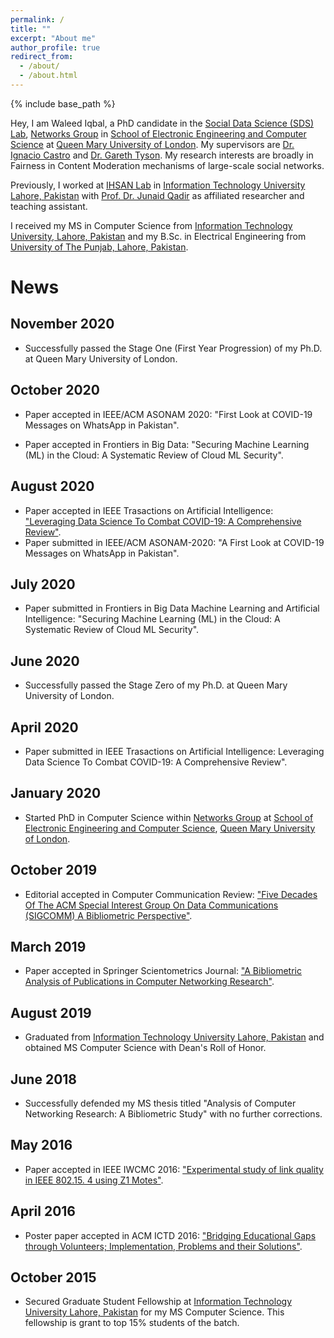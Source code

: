 ```yaml
---
permalink: /
title: ""
excerpt: "About me"
author_profile: true
redirect_from:
  - /about/
  - /about.html
---
```


{% include base_path %}

Hey, I am Waleed Iqbal, a PhD candidate in the [Social Data Science (SDS) Lab](https://sds.eecs.qmul.ac.uk), [Networks Group](http://networks.eecs.qmul.ac.uk) in [School of Electronic Engineering and Computer Science](https://www.eecs.qmul.ac.uk/) at [Queen Mary University of London](https://www.qmul.ac.uk/). My supervisors are [Dr. Ignacio Castro](https://icastro.info/) and [Dr. Gareth Tyson](http://www.eecs.qmul.ac.uk/~tysong/). My research interests are broadly in Fairness in Content Moderation mechanisms of large-scale social networks.

Previously, I worked at [IHSAN Lab](http://ihsanlab.itu.edu.pk/) in [Information Technology University Lahore, Pakistan](https://itu.edu.pk/) with [Prof. Dr. Junaid Qadir](https://itu.edu.pk/faculty-itu/dr-junaid-qadir/) as affiliated researcher and teaching assistant.

I received my MS in Computer Science from [Information Technology University, Lahore, Pakistan](https://itu.edu.pk/) and my B.Sc. in Electrical Engineering from [University of The Punjab, Lahore, Pakistan](https://pu.edu.pk/).

# News

## November 2020
* Successfully passed the Stage One (First Year Progression) of my Ph.D. at Queen Mary University of London.

## October 2020
* Paper accepted in IEEE/ACM ASONAM 2020: "First Look at COVID-19 Messages on WhatsApp in Pakistan".

* Paper accepted in Frontiers in Big Data: "Securing Machine Learning (ML) in the Cloud: A Systematic Review of Cloud ML Security".

## August 2020
* Paper accepted in IEEE Trasactions on Artificial Intelligence: ["Leveraging Data Science To Combat COVID-19: A Comprehensive Review"](https://www.techrxiv.org/articles/Leveraging_Data_Science_To_Combat_COVID-19_A_Comprehensive_Review/12212516/files/22459823.pdf).
* Paper submitted in IEEE/ACM ASONAM-2020: "A First Look at COVID-19 Messages on WhatsApp in Pakistan".

## July 2020
* Paper submitted in Frontiers in Big Data Machine Learning and Artificial Intelligence: "Securing Machine Learning (ML) in the Cloud: A Systematic Review of Cloud ML Security".

## June 2020
* Successfully passed the Stage Zero of my Ph.D. at Queen Mary University of London.

## April 2020
* Paper submitted in IEEE Trasactions on Artificial Intelligence: Leveraging Data Science To Combat COVID-19: A Comprehensive Review".

## January 2020
* Started PhD in Computer Science within [Networks Group](http://networks.eecs.qmul.ac.uk) at [School of Electronic Engineering and Computer Science](https://www.eecs.qmul.ac.uk/), [Queen Mary University of London](https://www.qmul.ac.uk/).

## October 2019
* Editorial accepted in Computer Communication Review: ["Five Decades Of The ACM Special Interest Group On Data Communications (SIGCOMM) A Bibliometric Perspective"](https://ccronline.sigcomm.org/wp-content/uploads/2019/10/acmdl19-334.pdf).

## March 2019
* Paper accepted in Springer Scientometrics Journal: ["A Bibliometric Analysis of Publications in Computer Networking Research"](https://arxiv.org/pdf/1903.01517).

## August 2019
* Graduated from [Information Technology University Lahore, Pakistan](https://itu.edu.pk/) and obtained MS Computer Science with Dean's Roll of Honor.

## June 2018
* Successfully defended my MS thesis titled "Analysis of Computer Networking Research: A Bibliometric Study" with no further corrections.

## May 2016
* Paper accepted in IEEE IWCMC 2016: ["Experimental study of link quality in IEEE 802.15. 4 using Z1 Motes"](https://www.researchgate.net/profile/Waleed_Iqbal/publication/308811406_Experimental_study_of_link_quality_in_IEEE_802154_using_Z1_Motes/links/5bda57d0a6fdcc3a8db3e2be/Experimental-study-of-link-quality-in-IEEE-802154-using-Z1-Motes.pdf).

## April 2016
* Poster paper accepted in ACM ICTD 2016: ["Bridging Educational Gaps through Volunteers; Implementation, Problems and their Solutions"](https://www.researchgate.net/profile/Waleed_Iqbal/publication/303542794_Bridging_Educational_Gaps_through_Volunteers_Implementation_Problems_and_Their_Solutions/links/5a3986d7aca2728e698788c6/Bridging-Educational-Gaps-through-Volunteers-Implementation-Problems-and-Their-Solutions.pdf).

## October 2015
* Secured Graduate Student Fellowship at [Information Technology University Lahore, Pakistan](https://itu.edu.pk/) for my MS Computer Science. This fellowship is grant to top 15% students of the batch.
